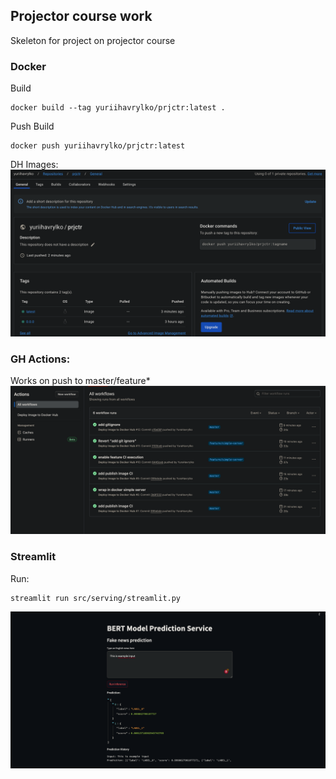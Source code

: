 ## Projector course work
Skeleton for project on projector course

### Docker 

Build
```
docker build --tag yuriihavrylko/prjctr:latest .
```

Push
Build
```
docker push yuriihavrylko/prjctr:latest
```

DH Images:
![Alt text](assets/images.png)

### GH Actions:

Works on push to master/feature*
![Alt text](assets/actions.png)

### Streamlit 

Run:
```
streamlit run src/serving/streamlit.py
```

![Alt text](assets/streamlit.png)
